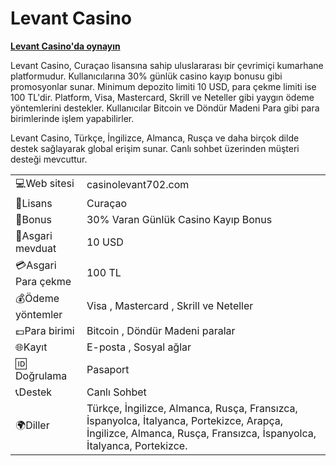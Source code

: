 <h1 dir="ltr"><strong><strong>Levant Casino</strong></strong></h1>

<p dir="ltr"><strong><a href="https://depo.media/fSMBrv/?subId2=trgit" style="text-decoration: none;"><u>Levant Casino&#39;da oynayın</u></a></strong></p>

Levant Casino, Curaçao lisansına sahip uluslararası bir çevrimiçi kumarhane platformudur. Kullanıcılarına 30% günlük casino kayıp bonusu gibi promosyonlar sunar. Minimum depozito limiti 10 USD, para çekme limiti ise 100 TL'dir. Platform, Visa, Mastercard, Skrill ve Neteller gibi yaygın ödeme yöntemlerini destekler. Kullanıcılar Bitcoin ve Döndür Madeni Para gibi para birimlerinde işlem yapabilirler.

Levant Casino, Türkçe, İngilizce, Almanca, Rusça ve daha birçok dilde destek sağlayarak global erişim sunar. Canlı sohbet üzerinden müşteri desteği mevcuttur.

|                     |                                                                                                                                                                   |
|---------------------|-------------------------------------------------------------------------------------------------------------------------------------------------------------------|
| 💻Web sitesi        | casinolevant702.com                                                                                                                                               |
| 📄Lisans            | Curaçao                                                                                                                                                           |
| 🎁Bonus             | 30% Varan Günlük Casino Kayıp Bonus                                                                                                                               |
| 🎰Asgari mevduat    | 10 USD                                                                                                                                                            |
| 💳Asgari Para çekme | 100 TL                                                                                                                                                            |
| 💰Ödeme yöntemler   | Visa , Mastercard , Skrill ve Neteller                                                                                                                            |
| 💷Para birimi       | Bitcoin , Döndür Madeni paralar                                                                                                                                   |
| 🌐Kayıt             | E-posta , Sosyal ağlar                                                                                                                                            |
| 🆔 Doğrulama        | Pasaport                                                                                                                                                          |
| 📞Destek            | Canlı Sohbet                                                                                                                                                      |
| 🌍Diller            | Türkçe, İngilizce, Almanca, Rusça, Fransızca, İspanyolca, İtalyanca, Portekizce, Arapça, İngilizce, Almanca, Rusça, Fransızca, İspanyolca, İtalyanca, Portekizce. |




